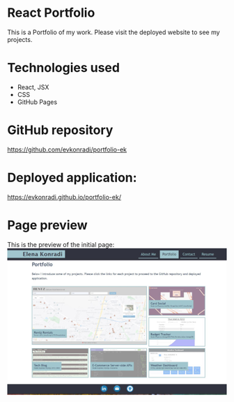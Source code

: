 # React Portfolio

This is a Portfolio of my work. Please visit the deployed website to see my projects.

# Technologies used

* React, JSX
* CSS
* GitHub Pages


# GitHub repository

https://github.com/evkonradi/portfolio-ek

# Deployed application:

 https://evkonradi.github.io/portfolio-ek/

# Page preview

This is the preview of the initial page:
<img src="./src/assets/PagePreview.jpg">
